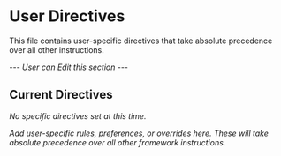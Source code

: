 # User Directives

This file contains user-specific directives that take absolute precedence over all other instructions.

--- _User can Edit this section_ ---

## Current Directives

_No specific directives set at this time._

_Add user-specific rules, preferences, or overrides here. These will take absolute precedence over all other framework instructions._
